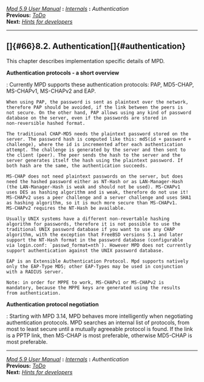 [*Mpd 5.9 User Manual*](README.md) **:** [*Internals*](mpd64.md) **:**
*Authentication*\
**Previous:** [*ToDo*](mpd65.md)\
**Next:** [*Hints for developers*](mpd67.md)

------------------------------------------------------------------------

## []{#66}8.2. Authentication[]{#authentication}

This chapter describes implementation specific details of MPD.

**Authentication protocols - a short overview**

:   Currently MPD supports these authentication protocols: PAP,
    MD5-CHAP, MS-CHAPv1, MS-CHAPv2 and EAP.

    When using PAP, the password is sent as plaintext over the network,
    therefore PAP should be avoided, if the link between the peers is
    not secure. On the other hand, PAP allows using any kind of password
    database on the server, even if the passwords are stored in
    non-reversible hashed format.

    The traditional CHAP-MD5 needs the plaintext password stored on the
    server. The password hash is computed like this: md5(id + password +
    challenge), where the id is incremented after each authentication
    attempt. The challenge is generated by the server and then sent to
    the client (peer). The peer sends the hash to the server and the
    server generates itself the hash using the plaintext password. If
    both hash are the same, the authentication succeeds.

    MS-CHAP does not need plaintext passwords on the server, but does
    need the hashed password either as NT-Hash or as LAN-Manager-Hash
    (the LAN-Manager-Hash is weak and should not be used). MS-CHAPv1
    uses DES as hashing algorithm and is weak, therefore do not use it!
    MS-CHAPv2 uses a peer challenge and a server challenge and uses SHA1
    as hashing algorithm, so it is much more secure than MS-CHAPv1.
    MS-CHAPv2 requires the NT-Hash be available.

    Usually UNIX systems have a different non-revertable hashing
    algorithm for passwords, therefore it is not possible to use the
    traditional UNIX password database if you want to use any CHAP
    algorithm, with the exception that FreeBSD versions 5.1 and later
    support the NT-Hash format in the password database (configurable
    via login.conf: `passwd_format=nth`). However MPD does not currently
    support authentication against the UNIX password database.

    EAP is an Extensible Authentication Protocol. Mpd supports natively
    only the EAP-Type MD5; other EAP-Types may be used in conjunction
    with a RADIUS server.

    Note: in order for MPPE to work, MS-CHAPv1 or MS-CHAPv2 is
    mandatory, because the MPPE keys are generated using the results
    from authentication.

**Authentication protocol negotiation**

:   Starting with MPD 3.14, MPD behaves more intelligently when
    negotiating authentication protocols. MPD searches an internal list
    of protocols, from most to least secure until a mutually agreeable
    protocol is found. If the link is a PPTP link, then MS-CHAP is most
    preferable, otherwise MD5-CHAP is most preferable.

------------------------------------------------------------------------

[*Mpd 5.9 User Manual*](README.md) **:** [*Internals*](mpd64.md) **:**
*Authentication*\
**Previous:** [*ToDo*](mpd65.md)\
**Next:** [*Hints for developers*](mpd67.md)

